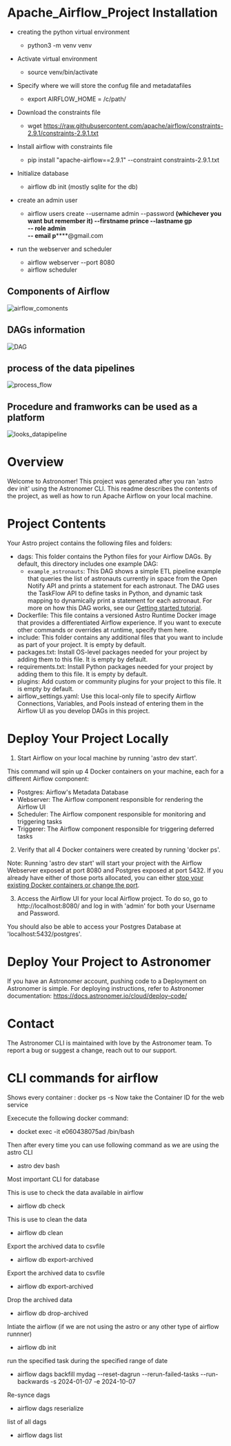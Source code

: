 # Apache_Airflow_Project Installation

- creating the python virtual environment
  - python3 -m venv venv

- Activate virtual environment
  - source venv/bin/activate

- Specify where we will store the confug file and metadatafiles
  - export AIRFLOW_HOME = /c/path/

- Download the constraints file
  - wget https://raw.githubusercontent.com/apache/airflow/constraints-2.9.1/constraints-2.9.1.txt

- Install airflow with constraints file
  - pip install "apache-airflow==2.9.1" --constraint constraints-2.9.1.txt

- Initialize database
  - airflow db init (mostly sqlite for the db)

- create an admin user
  - airflow users create --username admin --password ******(whichever you want but remember it) --firstname prince --lastname gp \
    -- role admin \
    -- email p**********@gmail.com 

- run the webserver and scheduler
  - airflow webserver --port 8080
  - airflow scheduler



## Components of Airflow
![airflow_comonents](https://github.com/prince3453/Apache_Airflow_Project/assets/47770221/aa600276-840b-4865-8fd7-6e043db5317a)

## DAGs information
![DAG](https://github.com/prince3453/Apache_Airflow_Project/assets/47770221/228e9f2d-79b1-4651-abc6-acf431ff6d49)

## process of the data pipelines
![process_flow](https://github.com/prince3453/Apache_Airflow_Project/assets/47770221/3d9c7634-61e4-449f-8c92-0687a114675c)

## Procedure and framworks can be used as a platform
![looks_datapipeline](https://github.com/prince3453/Apache_Airflow_Project/assets/47770221/21c83b66-ac2a-49ae-8d64-4a43000e8217)


Overview
========

Welcome to Astronomer! This project was generated after you ran 'astro dev init' using the Astronomer CLI. This readme describes the contents of the project, as well as how to run Apache Airflow on your local machine.

Project Contents
================

Your Astro project contains the following files and folders:

- dags: This folder contains the Python files for your Airflow DAGs. By default, this directory includes one example DAG:
    - `example_astronauts`: This DAG shows a simple ETL pipeline example that queries the list of astronauts currently in space from the Open Notify API and prints a statement for each astronaut. The DAG uses the TaskFlow API to define tasks in Python, and dynamic task mapping to dynamically print a statement for each astronaut. For more on how this DAG works, see our [Getting started tutorial](https://docs.astronomer.io/learn/get-started-with-airflow).
- Dockerfile: This file contains a versioned Astro Runtime Docker image that provides a differentiated Airflow experience. If you want to execute other commands or overrides at runtime, specify them here.
- include: This folder contains any additional files that you want to include as part of your project. It is empty by default.
- packages.txt: Install OS-level packages needed for your project by adding them to this file. It is empty by default.
- requirements.txt: Install Python packages needed for your project by adding them to this file. It is empty by default.
- plugins: Add custom or community plugins for your project to this file. It is empty by default.
- airflow_settings.yaml: Use this local-only file to specify Airflow Connections, Variables, and Pools instead of entering them in the Airflow UI as you develop DAGs in this project.

Deploy Your Project Locally
===========================

1. Start Airflow on your local machine by running 'astro dev start'.

This command will spin up 4 Docker containers on your machine, each for a different Airflow component:

- Postgres: Airflow's Metadata Database
- Webserver: The Airflow component responsible for rendering the Airflow UI
- Scheduler: The Airflow component responsible for monitoring and triggering tasks
- Triggerer: The Airflow component responsible for triggering deferred tasks

2. Verify that all 4 Docker containers were created by running 'docker ps'.

Note: Running 'astro dev start' will start your project with the Airflow Webserver exposed at port 8080 and Postgres exposed at port 5432. If you already have either of those ports allocated, you can either [stop your existing Docker containers or change the port](https://docs.astronomer.io/astro/test-and-troubleshoot-locally#ports-are-not-available).

3. Access the Airflow UI for your local Airflow project. To do so, go to http://localhost:8080/ and log in with 'admin' for both your Username and Password.

You should also be able to access your Postgres Database at 'localhost:5432/postgres'.

Deploy Your Project to Astronomer
=================================

If you have an Astronomer account, pushing code to a Deployment on Astronomer is simple. For deploying instructions, refer to Astronomer documentation: https://docs.astronomer.io/cloud/deploy-code/

Contact
=======

The Astronomer CLI is maintained with love by the Astronomer team. To report a bug or suggest a change, reach out to our support.


CLI commands for airflow
====

Shows every container : docker ps -s
Now take the Container ID for the web service 

Exececute the following docker command:
- docket exec -it e060438075ad  /bin/bash

Then after every time you can use following command as we are using the astro CLI
- astro dev bash


Most important CLI for database

This is use to check the data available in airflow
- airflow db check

This is use to clean the data
- airflow db clean 

Export the archived data to csvfile
- airflow db export-archived

Export the archived data to csvfile
- airflow db export-archived

Drop the archived data
- airflow db drop-archived

Intiate the airflow (if we are not using the astro or any other type of airflow runnner)
- airflow db init

run the specified task during the specified range of date
- airflow dags backfill mydag --reset-dagrun --rerun-failed-tasks --run-backwards -s 2024-01-07 -e 2024-10-07

Re-synce dags
- airflow dags reserialize

list of all dags
- airflow dags list